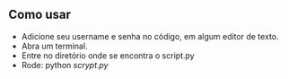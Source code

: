 ## Como usar
- Adicione seu username e senha no código, em algum editor de texto.
- Abra um terminal.
- Entre no diretório onde se encontra o script.py
- Rode: python *scrypt.py*
